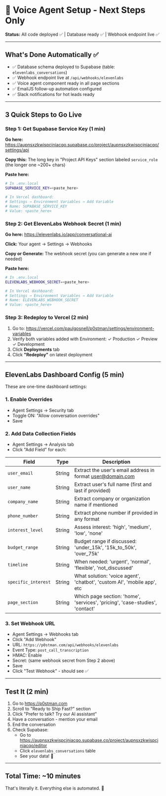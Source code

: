 # 🚀 Voice Agent Setup - Next Steps Only

**Status:** All code deployed ✅ | Database ready ✅ | Webhook endpoint live ✅

---

## What's Done Automatically ✅

- ✅ Database schema deployed to Supabase (table: `elevenlabs_conversations`)
- ✅ Webhook endpoint live at `/api/webhooks/elevenlabs`
- ✅ Voice agent component ready in all page sections
- ✅ EmailJS follow-up automation configured
- ✅ Slack notifications for hot leads ready

---

## 3 Quick Steps to Go Live

### Step 1: Get Supabase Service Key (1 min)

**Go here:** https://aupnsxzkwispcjniacqo.supabase.co/project/aupnsxzkwispcjniacqo/settings/api

**Copy this:** The long key in "Project API Keys" section labeled `service_role` (the longer one ~200+ chars)

**Paste here:**
```bash
# In .env.local
SUPABASE_SERVICE_KEY=<paste_here>

# In Vercel dashboard:
# Settings → Environment Variables → Add Variable
# Name: SUPABASE_SERVICE_KEY
# Value: <paste_here>
```

### Step 2: Get ElevenLabs Webhook Secret (1 min)

**Go here:** https://elevenlabs.io/app/conversational-ai

**Click:** Your agent → Settings → Webhooks

**Copy or Generate:** The webhook secret (you can generate a new one if needed)

**Paste here:**
```bash
# In .env.local
ELEVENLABS_WEBHOOK_SECRET=<paste_here>

# In Vercel dashboard:
# Settings → Environment Variables → Add Variable
# Name: ELEVENLABS_WEBHOOK_SECRET
# Value: <paste_here>
```

### Step 3: Redeploy to Vercel (2 min)

1. Go to: https://vercel.com/paulgosnell/p0stman/settings/environment-variables
2. Verify both variables added with Environment: ✓ Production ✓ Preview ✓ Development
3. Click **Deployments** tab
4. Click **"Redeploy"** on latest deployment

---

## ElevenLabs Dashboard Config (5 min)

These are one-time dashboard settings:

### 1. Enable Overrides
- Agent Settings → Security tab
- Toggle ON: "Allow conversation overrides"
- Save

### 2. Add Data Collection Fields
- Agent Settings → Analysis tab
- Click "Add Field" for each:

| Field | Type | Description |
|-------|------|-------------|
| `user_email` | String | Extract the user's email address in format user@domain.com |
| `user_name` | String | Extract user's full name (first and last if provided) |
| `company_name` | String | Extract company or organization name if mentioned |
| `phone_number` | String | Extract phone number if provided in any format |
| `interest_level` | String | Assess interest: 'high', 'medium', 'low', 'none' |
| `budget_range` | String | Budget range if discussed: 'under_15k', '15k_to_50k', 'over_75k' |
| `timeline` | String | When needed: 'urgent', 'normal', 'flexible', 'not_discussed' |
| `specific_interest` | String | What solution: 'voice agent', 'chatbot', 'custom AI', 'mobile app', etc |
| `page_section` | String | Which page section: 'home', 'services', 'pricing', 'case-studies', 'contact' |

### 3. Set Webhook URL
- Agent Settings → Webhooks tab
- Click "Add Webhook"
- URL: `https://p0stman.com/api/webhooks/elevenlabs`
- Event Type: `post_call_transcription`
- HMAC: Enable
- Secret: (same webhook secret from Step 2 above)
- Save
- Click "Test Webhook" - should see ✅

---

## Test It (2 min)

1. Go to https://p0stman.com
2. Scroll to "Ready to Ship Fast?" section
3. Click "Prefer to talk? Try our AI assistant"
4. Have a conversation - mention your email
5. End the conversation
6. Check Supabase:
   - Go to https://aupnsxzkwispcjniacqo.supabase.co/project/aupnsxzkwispcjniacqo/editor
   - Click `elevenlabs_conversations` table
   - See your data! 🎉

---

## Total Time: ~10 minutes

That's literally it. Everything else is automated. 🚀
